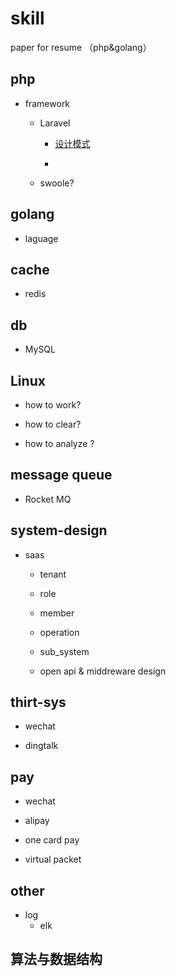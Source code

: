 # skill
paper for resume （php&amp;golang）

## php

- framework

  - Laravel

    - [设计模式 ](https://learnku.com/docs/shxdledu)

    - 

  - swoole?

## golang

  - laguage

## cache

  - redis

## db

  - MySQL

## Linux

  - how to work?

  - how to clear?

  - how to analyze ?

## message queue

  - Rocket MQ

## system-design

  - saas

    - tenant

    - role

    - member

    - operation

    - sub_system

    - open api & middreware design

## thirt-sys

  - wechat

  - dingtalk

## pay

  - wechat

  - alipay

  - one  card pay

  - virtual packet

## other

  - log
    - elk

## 算法与数据结构